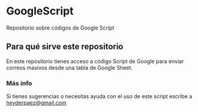 # GoogleScript
Repositorio sobre códigos de Google Script

## Para qué sirve este repositorio

En este repositorio tienes acceso a código Script de Google para enviar correos masivos desde una tabla de Google Sheet.

### Más info

Si tienes sugerencias o necesitas ayuda con el uso de este script escribe a heyderpaez@gmail.com
